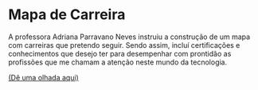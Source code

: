 # Mapa de Carreira

A professora Adriana Parravano Neves instruiu a construção de um mapa com carreiras que pretendo seguir. Sendo assim, incluí certificações e conhecimentos que desejo ter para desempenhar com prontidão as profissões que me chamam a atenção neste mundo da tecnologia.

[(Dê uma olhada aqui)](https://madusales.github.io/Mapa-Carreira/)
